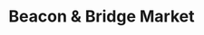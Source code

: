 ---
title: "Beacon & Bridge Market"
url: /mount-morris/beacon-und-bridge-market/
shop: Lebensmittel
---